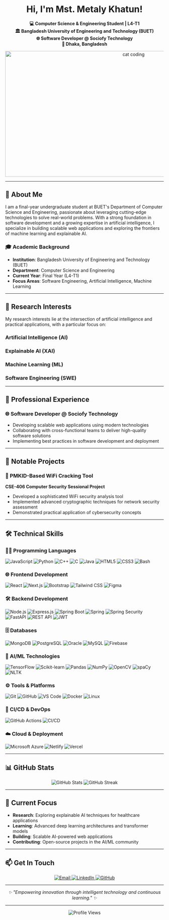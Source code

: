 <h1 align="center">Hi, I'm Mst. Metaly Khatun!</h1>

<p align="center">
  <strong>💻 Computer Science & Engineering Student | L4-T1</strong><br>
  <strong>🏛️ Bangladesh University of Engineering and Technology (BUET)</strong><br>
  <strong>🌐 Software Developer @ Sociofy Technology</strong><br>
  <strong>📍 Dhaka, Bangladesh</strong>
</p>

<div align="center">
  <img src="https://media2.giphy.com/media/v1.Y2lkPTc5MGI3NjExb3d4YXVuNzRhNGZwMGtobG9vM2FhY3htNWJwYnU3NzNsOTl5dTl2cSZlcD12MV9pbnRlcm5hbF9naWZfYnlfaWQmY3Q9Zw/1aPuY0iblEJupNGrWL/giphy.gif" alt="cat coding" height="400" width="800" />
</div>

---

## 🎯 About Me

I am a final-year undergraduate student at BUET's Department of Computer Science and Engineering, passionate about leveraging cutting-edge technologies to solve real-world problems. With a strong foundation in software development and a growing expertise in artificial intelligence, I specialize in building scalable web applications and exploring the frontiers of machine learning and explainable AI.

### 🎓 Academic Background
- **Institution**: Bangladesh University of Engineering and Technology (BUET)
- **Department**: Computer Science and Engineering
- **Current Year**: Final Year (L4-T1)
- **Focus Areas**: Software Engineering, Artificial Intelligence, Machine Learning

---

## 🔬 Research Interests

My research interests lie at the intersection of artificial intelligence and practical applications, with a particular focus on:

### Artificial Intelligence (AI)

### Explainable AI (XAI)

### Machine Learning (ML)

### Software Engineering (SWE)
---

## 💼 Professional Experience

### 🌐 Software Developer @ Sociofy Technology
- Developing scalable web applications using modern technologies
- Collaborating with cross-functional teams to deliver high-quality software solutions
- Implementing best practices in software development and deployment

---

## 🚀 Notable Projects

### 🔐 PMKID-Based WiFi Cracking Tool
**CSE-406 Computer Security Sessional Project**
- Developed a sophisticated WiFi security analysis tool
- Implemented advanced cryptographic techniques for network security assessment
- Demonstrated practical application of cybersecurity concepts

---

## 🛠️ Technical Skills

### 👩‍💻 Programming Languages
![JavaScript](https://img.shields.io/badge/JavaScript-F7DF1E?style=for-the-badge&logo=javascript&logoColor=black)
![Python](https://img.shields.io/badge/Python-3776AB?style=for-the-badge&logo=python&logoColor=white)
![C++](https://img.shields.io/badge/C++-00599C?style=for-the-badge&logo=c%2B%2B&logoColor=white)
![C](https://img.shields.io/badge/C-00599C?style=for-the-badge&logo=c&logoColor=white)
![Java](https://img.shields.io/badge/Java-ED8B00?style=for-the-badge&logo=openjdk&logoColor=white)
![HTML5](https://img.shields.io/badge/HTML5-E34F26?style=for-the-badge&logo=html5&logoColor=white)
![CSS3](https://img.shields.io/badge/CSS3-1572B6?style=for-the-badge&logo=css3&logoColor=white)
![Bash](https://img.shields.io/badge/Bash-4EAA25?style=for-the-badge&logo=gnu-bash&logoColor=white)

### 🌐 Frontend Development
![React](https://img.shields.io/badge/React-20232A?style=for-the-badge&logo=react&logoColor=61DAFB)
![Next.js](https://img.shields.io/badge/Next.js-000000?style=for-the-badge&logo=next.js&logoColor=white)
![Bootstrap](https://img.shields.io/badge/Bootstrap-563D7C?style=for-the-badge&logo=bootstrap&logoColor=white)
![Tailwind CSS](https://img.shields.io/badge/Tailwind_CSS-38B2AC?style=for-the-badge&logo=tailwind-css&logoColor=white)
![Figma](https://img.shields.io/badge/Figma-F24E1E?style=for-the-badge&logo=figma&logoColor=white)

### 🛠️ Backend Development
![Node.js](https://img.shields.io/badge/Node.js-43853D?style=for-the-badge&logo=node.js&logoColor=white)
![Express.js](https://img.shields.io/badge/Express.js-404D59?style=for-the-badge&logo=express&logoColor=white)
![Spring Boot](https://img.shields.io/badge/Spring_Boot-6DB33F?style=for-the-badge&logo=spring-boot&logoColor=white)
![Spring](https://img.shields.io/badge/Spring-6DB33F?style=for-the-badge&logo=spring&logoColor=white)
![Spring Security](https://img.shields.io/badge/Spring_Security-6DB33F?style=for-the-badge&logo=spring-security&logoColor=white)
![FastAPI](https://img.shields.io/badge/FastAPI-009688?style=for-the-badge&logo=fastapi&logoColor=white)
![REST API](https://img.shields.io/badge/REST_API-FF6B6B?style=for-the-badge&logo=rest&logoColor=white)
![JWT](https://img.shields.io/badge/JWT-000000?style=for-the-badge&logo=json-web-tokens&logoColor=white)

### 🗄️ Databases
![MongoDB](https://img.shields.io/badge/MongoDB-4EA94B?style=for-the-badge&logo=mongodb&logoColor=white)
![PostgreSQL](https://img.shields.io/badge/PostgreSQL-316192?style=for-the-badge&logo=postgresql&logoColor=white)
![Oracle](https://img.shields.io/badge/Oracle-F80000?style=for-the-badge&logo=oracle&logoColor=white)
![MySQL](https://img.shields.io/badge/MySQL-4479A1?style=for-the-badge&logo=mysql&logoColor=white)
![Firebase](https://img.shields.io/badge/Firebase-FFCA28?style=for-the-badge&logo=firebase&logoColor=black)

### 🤖 AI/ML Technologies
![TensorFlow](https://img.shields.io/badge/TensorFlow-FF6F00?style=for-the-badge&logo=tensorflow&logoColor=white)
![Scikit-learn](https://img.shields.io/badge/scikit_learn-F7931E?style=for-the-badge&logo=scikit-learn&logoColor=white)
![Pandas](https://img.shields.io/badge/Pandas-150458?style=for-the-badge&logo=pandas&logoColor=white)
![NumPy](https://img.shields.io/badge/NumPy-013243?style=for-the-badge&logo=numpy&logoColor=white)
![OpenCV](https://img.shields.io/badge/OpenCV-27338e?style=for-the-badge&logo=opencv&logoColor=white)
![spaCy](https://img.shields.io/badge/spaCy-09A3D5?style=for-the-badge&logo=spacy&logoColor=white)
![NLTK](https://img.shields.io/badge/NLTK-7CCB2A?style=for-the-badge&logo=nltk&logoColor=white)

### ⚙️ Tools & Platforms
![Git](https://img.shields.io/badge/Git-F05032?style=for-the-badge&logo=git&logoColor=white)
![GitHub](https://img.shields.io/badge/GitHub-100000?style=for-the-badge&logo=github&logoColor=white)
![VS Code](https://img.shields.io/badge/VS_Code-007ACC?style=for-the-badge&logo=visual-studio-code&logoColor=white)
![Docker](https://img.shields.io/badge/Docker-2496ED?style=for-the-badge&logo=docker&logoColor=white)
![Linux](https://img.shields.io/badge/Linux-FCC624?style=for-the-badge&logo=linux&logoColor=black)

### 🔄 CI/CD & DevOps
![GitHub Actions](https://img.shields.io/badge/GitHub_Actions-2088FF?style=for-the-badge&logo=github-actions&logoColor=white)
![CI/CD](https://img.shields.io/badge/CI/CD-FF6B6B?style=for-the-badge&logo=ci-cd&logoColor=white)

### ☁️ Cloud & Deployment
![Microsoft Azure](https://img.shields.io/badge/Microsoft_Azure-0089D6?style=for-the-badge&logo=microsoft-azure&logoColor=white)
![Netlify](https://img.shields.io/badge/Netlify-00C7B7?style=for-the-badge&logo=netlify&logoColor=white)
![Vercel](https://img.shields.io/badge/Vercel-000000?style=for-the-badge&logo=vercel&logoColor=white)

---

## 📊 GitHub Stats

<div align="center">
  <img src="https://github-readme-stats.vercel.app/api?username=mstMetaly&show_icons=true&theme=radical" alt="GitHub Stats" />
  <img src="https://github-readme-streak-stats.herokuapp.com/?user=mstMetaly&theme=radical" alt="GitHub Streak" />
</div> 


---

## 🎯 Current Focus

- **Research**: Exploring explainable AI techniques for healthcare applications
- **Learning**: Advanced deep learning architectures and transformer models
- **Building**: Scalable AI-powered web applications
- **Contributing**: Open-source projects in the AI/ML community

---

## 📫 Get In Touch

<div align="center">
  <a href="mailto:metalykhatun.0079@gmail.com">
    <img src="https://img.shields.io/badge/Email-D14836?style=for-the-badge&logo=gmail&logoColor=white" alt="Email" />
  </a>
  <a href="https://linkedin.com/in/metalykhatun">
    <img src="https://img.shields.io/badge/LinkedIn-0077B5?style=for-the-badge&logo=linkedin&logoColor=white" alt="LinkedIn" />
  </a>
  <a href="https://github.com/metalykhatun">
    <img src="https://img.shields.io/badge/GitHub-100000?style=for-the-badge&logo=github&logoColor=white" alt="GitHub" />
  </a>
</div>

---

<div align="center">
  <em>✨ "Empowering innovation through intelligent technology and continuous learning." ✨</em>
</div>

---

<div align="center">
  <img src="https://komarev.com/ghpvc/?username=metalykhatun&style=flat-square&color=blue" alt="Profile Views" />
</div> 
